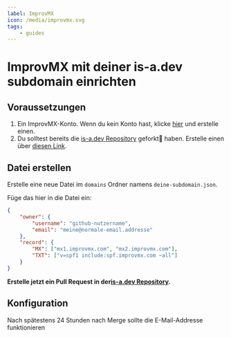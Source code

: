 ```yaml
---
label: ImprovMX
icon: /media/improvmx.svg
tags:
    - guides
---
```


# ImprovMX mit deiner is-a.dev subdomain einrichten



## Voraussetzungen

1. Ein ImprovMX-Konto. Wenn du kein Konto hast, klicke [hier](https://improvmx.com) und erstelle einen.
2. Du solltest bereits die [is-a.dev Repository](https://github.com/is-a-dev/register) geforkt🍴 haben. Erstelle einen über [diesen Link](https://github.com/is-a-dev/register/fork).

## Datei erstellen

Erstelle eine neue Datei im `domains` Ordner namens `deine-subdomain.json`.

Füge das hier in die Datei ein:
```json
{
    "owner": {
        "username": "github-nutzername",
        "email": "meine@normale-email.addresse"
    },
    "record": {
        "MX": ["mx1.improvmx.com", "mx2.improvmx.com"],
        "TXT": ["v=spf1 include:spf.improvmx.com ~all"]
    }
}
```

**Erstelle jetzt ein Pull Request in der[is-a.dev Repository](https://github.com/is-a-dev/register).**

## Konfiguration

Nach spätestens 24 Stunden nach Merge sollte die E-Mail-Addresse funktionieren